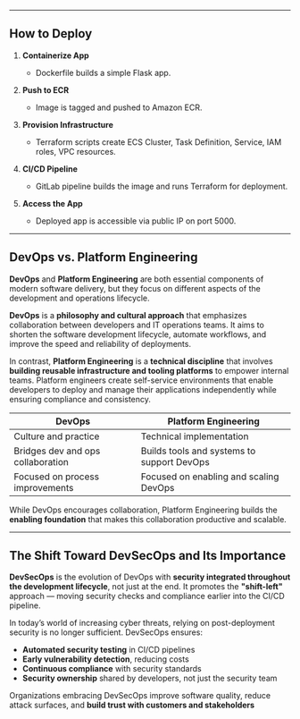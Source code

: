 
---

## How to Deploy

1. **Containerize App**
   - Dockerfile builds a simple Flask app.

2. **Push to ECR**
   - Image is tagged and pushed to Amazon ECR.

3. **Provision Infrastructure**
   - Terraform scripts create ECS Cluster, Task Definition, Service, IAM roles, VPC resources.

4. **CI/CD Pipeline**
   - GitLab pipeline builds the image and runs Terraform for deployment.

5. **Access the App**
   - Deployed app is accessible via public IP on port 5000.

---


## DevOps vs. Platform Engineering

**DevOps** and **Platform Engineering** are both essential components of modern software delivery, but they focus on different aspects of the development and operations lifecycle.

**DevOps** is a **philosophy and cultural approach** that emphasizes collaboration between developers and IT operations teams. It aims to shorten the software development lifecycle, automate workflows, and improve the speed and reliability of deployments.

In contrast, **Platform Engineering** is a **technical discipline** that involves **building reusable infrastructure and tooling platforms** to empower internal teams. Platform engineers create self-service environments that enable developers to deploy and manage their applications independently while ensuring compliance and consistency.

| DevOps                             | Platform Engineering                        |
|------------------------------------|---------------------------------------------|
| Culture and practice               | Technical implementation                    |
| Bridges dev and ops collaboration | Builds tools and systems to support DevOps  |
| Focused on process improvements    | Focused on enabling and scaling DevOps      |

While DevOps encourages collaboration, Platform Engineering builds the **enabling foundation** that makes this collaboration productive and scalable.

---

## The Shift Toward DevSecOps and Its Importance

**DevSecOps** is the evolution of DevOps with **security integrated throughout the development lifecycle**, not just at the end. It promotes the **"shift-left"** approach — moving security checks and compliance earlier into the CI/CD pipeline.

In today’s world of increasing cyber threats, relying on post-deployment security is no longer sufficient. DevSecOps ensures:

- **Automated security testing** in CI/CD pipelines
- **Early vulnerability detection**, reducing costs
- **Continuous compliance** with security standards
- **Security ownership** shared by developers, not just the security team

Organizations embracing DevSecOps improve software quality, reduce attack surfaces, and **build trust with customers and stakeholders**
